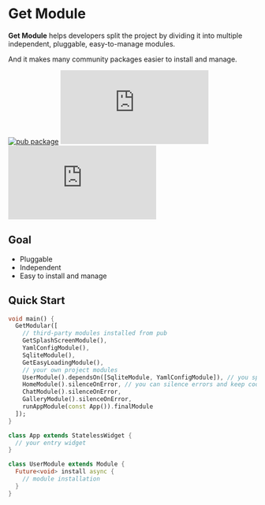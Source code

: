 # Get Module

**Get Module** helps developers split the project by dividing it into multiple independent, pluggable, easy-to-manage modules.

And it makes many community packages easier to install and manage.


[![pub package](https://img.shields.io/pub/v/get_module?style=flat)](https://github.com/rua-flutter/get_modular.dart/tree/main/get_modular) ![license](https://img.shields.io/github/license/rua-flutter/get_modular.dart?style=flat)  [![stars](https://img.shields.io/github/stars/rua-flutter/get_modular.dart?style=social)](https://github.com/rua-flutter/get_modular.dart)

## Goal

- Pluggable
- Independent
- Easy to install and manage



## Quick Start

```dart
void main() {
  GetModular([
    // third-party modules installed from pub
    GetSplashScreenModule(),
    YamlConfigModule(),
    SqliteModule(),
    GetEasyLoadingModule(),
    // your own project modules
    UserModule().dependsOn([SqliteModule, YamlConfigModule]), // you specific order by using .dependsOn()
    HomeModule().silenceOnError, // you can silence errors and keep code going
    ChatModule().silenceOnError,
    GalleryModule().silenceOnError,
    runAppModule(const App()).finalModule
  ]);
}

class App extends StatelessWidget {
  // your entry widget
}

class UserModule extends Module {
  Future<void> install async {
    // module installation
  }
}
```



